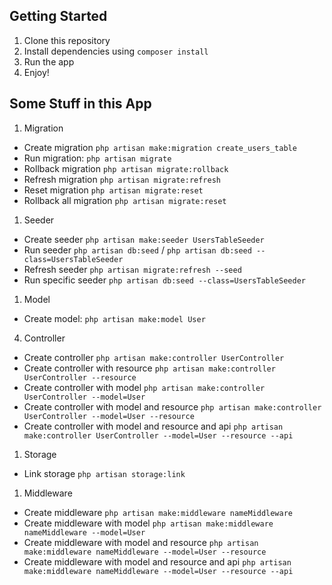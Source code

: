 ## Getting Started

1. Clone this repository
2. Install dependencies using `composer install`
3. Run the app
4. Enjoy!

## Some Stuff in this App

1. Migration

-   Create migration
    `php artisan make:migration create_users_table`
-   Run migration:
    `php artisan migrate`
-   Rollback migration
    `php artisan migrate:rollback`
-   Refresh migration
    `php artisan migrate:refresh`
-   Reset migration
    `php artisan migrate:reset`
-   Rollback all migration
    `php artisan migrate:reset`

1. Seeder

-   Create seeder
    `php artisan make:seeder UsersTableSeeder`
-   Run seeder
    `php artisan db:seed` / `php artisan db:seed --class=UsersTableSeeder`
-   Refresh seeder
    `php artisan migrate:refresh --seed`
-   Run specific seeder
    `php artisan db:seed --class=UsersTableSeeder`

1. Model

-   Create model: `php artisan make:model User`

4. Controller

-   Create controller
    `php artisan make:controller UserController`
-   Create controller with resource
    `php artisan make:controller UserController --resource`
-   Create controller with model
    `php artisan make:controller UserController --model=User`
-   Create controller with model and resource
    `php artisan make:controller UserController --model=User --resource`
-   Create controller with model and resource and api
    `php artisan make:controller UserController --model=User --resource --api`

1. Storage

-   Link storage
    `php artisan storage:link`

1. Middleware

-   Create middleware
    `php artisan make:middleware nameMiddleware`
-   Create middleware with model
    `php artisan make:middleware nameMiddleware --model=User`
-   Create middleware with model and resource
    `php artisan make:middleware nameMiddleware --model=User --resource`
-   Create middleware with model and resource and api
    `php artisan make:middleware nameMiddleware --model=User --resource --api`
